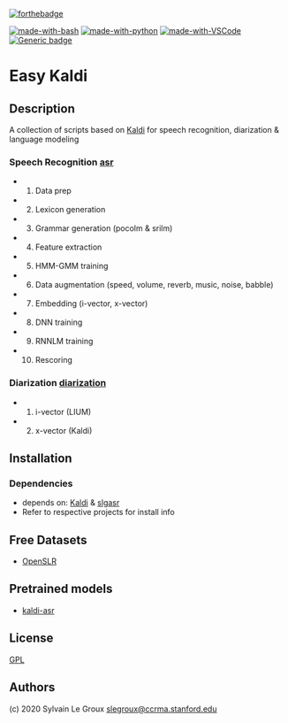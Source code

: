 [![forthebadge](https://forthebadge.com/images/badges/built-with-love.svg)](https://forthebadge.com)

[![made-with-bash](https://img.shields.io/badge/Made%20with-Bash-1f425f.svg)](https://www.gnu.org/software/bash/)
[![made-with-python](https://img.shields.io/badge/Made%20with-Python-1f425f.svg)](https://www.python.org/)
[![made-with-VSCode](https://img.shields.io/badge/Made%20for-VSCode-1f425f.svg)](https://code.visualstudio.com/)
[![Generic badge](https://img.shields.io/badge/Made%20for-Kaldi-1f425f.svg)](https://shields.io/)

# Easy Kaldi
## Description
A collection of scripts based on [Kaldi](https://github.com/kaldi-asr/kaldi) for speech recognition, diarization & language modeling
### Speech Recognition [asr](asr/README.md)
- 1. Data prep
- 2. Lexicon generation
- 3. Grammar generation (pocolm & srilm)
- 4. Feature extraction
- 5. HMM-GMM training
- 6. Data augmentation (speed, volume, reverb, music, noise, babble)
- 7. Embedding (i-vector, x-vector)
- 8. DNN training
- 9. RNNLM training
- 10. Rescoring

### Diarization [diarization](diarization/README.md)
- 1. i-vector (LIUM)
- 2. x-vector (Kaldi)

## Installation
### Dependencies
- depends on: [Kaldi](https://github.com/kaldi-asr/kaldi) & [slgasr](https://github.com/slegroux/slgasr)
- Refer to respective projects for install info

## Free Datasets
- [OpenSLR](https://www.openslr.org/resources.php)

## Pretrained models
- [kaldi-asr](http://kaldi-asr.org/models.html)  

## License
[GPL](https://www.gnu.org/licenses/gpl-3.0-standalone.html)

## Authors
(c) 2020 Sylvain Le Groux <slegroux@ccrma.stanford.edu>
